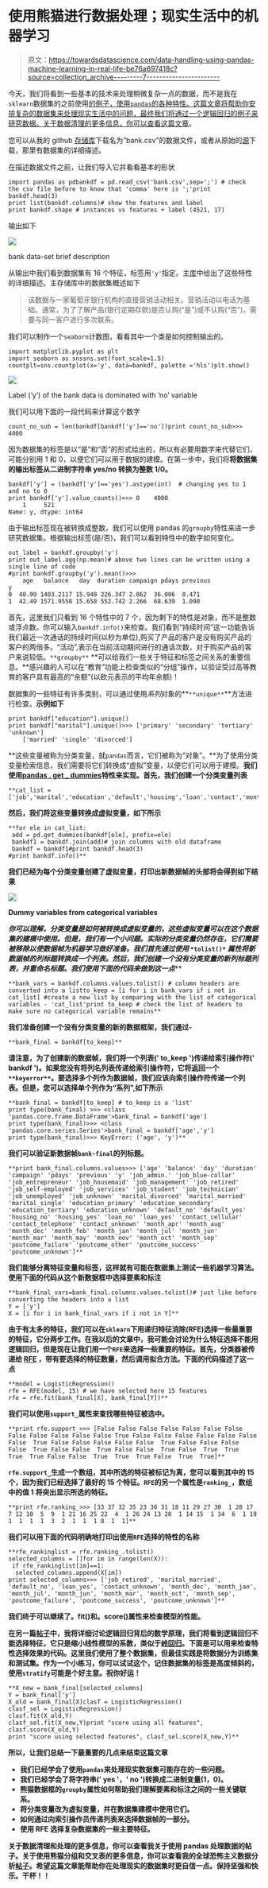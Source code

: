 # 使用熊猫进行数据处理；现实生活中的机器学习

> 原文：<https://towardsdatascience.com/data-handling-using-pandas-machine-learning-in-real-life-be76a697418c?source=collection_archive---------7----------------------->

今天，我们将看到一些基本的技术来处理稍微复杂一点的数据，而不是我在`sklearn`数据集的之前使用[的例子，使用`pandas`的各种特性。这篇文章将帮助你安排复杂的数据集来处理现实生活中的问题，最终我们将通过一个逻辑回归的例子来研究数据。关于数据清理的更多信息，你可以查看这篇](/ridge-and-lasso-regression-a-complete-guide-with-python-scikit-learn-e20e34bcbf0b)[文章](/data-handling-using-pandas-cleaning-and-processing-3aa657dc9418)。

您可以从我的 github [存储库](https://github.com/suvoooo/Machine_Learning)下载名为“bank.csv”的数据文件，或者从原始的[源](http://archive.ics.uci.edu/ml/datasets/Bank+Marketing)下载，那里有数据集的详细描述。

在描述数据文件之前，让我们导入它并看看基本的形状

```
import pandas as pdbankdf = pd.read_csv('bank.csv',sep=';') # check the csv file before to know that 'comma' here is ';'print bankdf.head(3)
print list(bankdf.columns)# show the features and label 
print bankdf.shape # instances vs features + label (4521, 17) 
```

输出如下

![](img/fc9fc5fee6bc72fd4c906338e5340b14.png)

bank data-set brief description

从输出中我们看到数据集有 16 个特征，标签用`'y'`指定。主[库](http://archive.ics.uci.edu/ml/datasets/Bank+Marketing)中给出了这些特性的详细描述。主存储库中的数据集概述如下

> 该数据与一家葡萄牙银行机构的直接营销活动相关。营销活动以电话为基础。通常，为了了解产品(银行定期存款)是否认购(“是”)或不认购(“否”)，需要与同一客户进行多次联系。

我们可以制作一个`seaborn`计数图，看看其中一个类是如何控制输出的。

```
import matplotlib.pyplot as plt
import seaborn as snssns.set(font_scale=1.5)
countplt=sns.countplot(x='y', data=bankdf, palette ='hls')plt.show()
```

![](img/e3ab8e166b25be43e29a262681d4cee2.png)

Label (‘y’) of the bank data is dominated with ‘no’ variable

我们可以用下面的一段代码来计算这个数字

```
count_no_sub = len(bankdf[bankdf['y']=='no'])print count_no_sub>>> 4000
```

因为数据集的标签是以“是”和“否”的形式给出的，所以有必要用数字来代替它们，可能分别用 1 和 0，以便它们可以用于数据的建模。在第一步中，我们将**将数据集的输出标签从二进制字符串 yes/no 转换为整数 1/0。**

```
bankdf['y'] = (bankdf['y']=='yes').astype(int)  # changing yes to 1 and no to 0
print bankdf['y'].value_counts()>>> 0    4000
    1     521
Name: y, dtype: int64
```

由于输出标签现在被转换成整数，我们可以使用 pandas 的`groupby`特性来进一步研究数据集。根据输出标签(是/否)，我们可以看到特性中的数字如何变化。

```
out_label = bankdf.groupby('y')
print out_label.agg(np.mean)# above two lines can be written using a single line of code
#print bankdf.groupby('y').mean()>>>
    age   balance   day  duration campaign pdays previous
y                                                                       
0  40.99 1403.2117 15.948 226.347 2.862  36.006  0.471 
1  42.49 1571.9558 15.658 552.742 2.266  68.639  1.090
```

首先，这里我们只看到 16 个特性中的 7 个，因为剩下的特性是对象，而不是整数或浮点数。你可以输入`bankdf.info()`来检查。我们看到“持续时间”这一功能告诉我们最近一次通话的持续时间(以秒为单位),购买了产品的客户是没有购买产品的客户的两倍多。“活动”,表示在当前活动期间进行的通话次数，对于购买产品的客户来说较低。`**groupby**` **可以给我们一些关于特征和标签之间关系的重要信息。**感兴趣的人可以在“教育”功能上检查类似的“分组”操作，以验证受过高等教育的客户具有最高的“余额”(以欧元表示的平均年余额)！

数据集的一些特征有许多类别，可以通过使用*系列*对象的**`**unique**`**方法进行检查。**示例如下**

```
print bankdf["education"].unique()
print bankdf["marital"].unique()>>> ['primary' 'secondary' 'tertiary' 'unknown']
    ['married' 'single' 'divorced']
```

**这些变量被称为分类变量，就`pandas`而言，它们被称为“对象”。**为了使用分类变量检索信息，我们需要将它们转换成“虚拟”变量，以便它们可以用于建模。**我们使用[**pandas . get _ dummies**](https://pandas.pydata.org/pandas-docs/stable/generated/pandas.get_dummies.html#pandas-get-dummies)**特性来实现。首先，我们创建一个分类变量列表****

```
**cat_list = ['job','marital','education','default','housing','loan','contact','month','poutcome']**
```

****然后，我们将这些变量转换成虚拟变量，如下所示****

```
**for ele in cat_list:
 add = pd.get_dummies(bankdf[ele], prefix=ele)
 bankdf1 = bankdf.join(add)# join columns with old dataframe
 bankdf = bankdf1#print bankdf.head(3)
#print bankdf.info()**
```

****我们已经为每个分类变量创建了虚拟变量，打印出新数据帧的头部将会得到如下结果****

****![](img/17c94e4728002ea12b15b1fafddbc836.png)****

****Dummy variables from categorical variables****

****你可以理解，分类变量是如何被转换成虚拟变量的，这些虚拟变量可以在这个数据集的建模中使用。但是，我们有一个小问题。实际的分类变量仍然存在，它们需要被移除以使数据帧为机器学习做好准备。我们首先通过*使用* `*tolist()*` *属性将新数据帧的列标题转换成一个列表。然后，我们创建一个没有分类变量的新列标题列表，并重命名标题。我们使用下面的代码来做到这一点*****

```
**bank_vars = bankdf.columns.values.tolist() # column headers are converted into a listto_keep = [i for i in bank_vars if i not in cat_list] #create a new list by comparing with the list of categorical variables - 'cat_list'print to_keep # check the list of headers to make sure no categorical variable remains**
```

****我们准备创建一个没有分类变量的新的数据框架，我们通过-****

```
**bank_final = bankdf[to_keep]**
```

****请注意，为了创建新的数据帧，我们将一个列表(' to_keep ')传递给索引操作符(' bankdf ')。如果您没有将列名列表传递给索引操作符，它将返回一个`**keyerror**`。要选择多个列作为数据帧，我们应该向索引操作符传递一个列表。但是，您可以选择单个列作为“系列”,如下所示****

```
**bank_final = bankdf[to_keep] # to_keep is a 'list'
print type(bank_final) >>> <class 'pandas.core.frame.DataFrame'>bank_final = bankdf['age']
print type(bank_final)>>> <class 'pandas.core.series.Series'>bank_final = bankdf['age','y']
print type(bank_final)>>> KeyError: ('age', 'y')**
```

****我们可以验证新数据帧`bank-final`的列标题。****

```
**print bank_final.columns.values>>> ['age' 'balance' 'day' 'duration' 'campaign' 'pdays' 'previous' 'y' 'job_admin.' 'job_blue-collar' 'job_entrepreneur' 'job_housemaid' 'job_management' 'job_retired' 'job_self-employed' 'job_services' 'job_student' 'job_technician' 'job_unemployed' 'job_unknown' 'marital_divorced' 'marital_married' 'marital_single' 'education_primary' 'education_secondary' 'education_tertiary' 'education_unknown' 'default_no' 'default_yes' 'housing_no' 'housing_yes' 'loan_no' 'loan_yes' 'contact_cellular' 'contact_telephone' 'contact_unknown' 'month_apr' 'month_aug' 'month_dec' 'month_feb' 'month_jan' 'month_jul' 'month_jun' 'month_mar' 'month_may' 'month_nov' 'month_oct' 'month_sep' 'poutcome_failure' 'poutcome_other' 'poutcome_success' 'poutcome_unknown']**
```

****我们能够分离特征变量和标签，这样就有可能在数据集上测试一些机器学习算法。使用下面的代码从这个新数据框中选择要素和标注****

```
**bank_final_vars=bank_final.columns.values.tolist()# just like before converting the headers into a list
Y = ['y']
X = [i for i in bank_final_vars if i not in Y]**
```

****由于有太多的特征，我们可以在`sklearn`下用递归特征消除(RFE)选择一些最重要的特征，它分两步工作。在我以后的文章中，我可能会讨论为什么特征选择不能用逻辑回归，但是现在让我们用一个`RFE`来选择一些重要的特征。首先，分类器被传递给 [RFE](http://scikit-learn.org/stable/modules/generated/sklearn.feature_selection.RFE.html#sklearn-feature-selection-rfe) ，带有要选择的特征数量，然后调用拟合方法。下面的代码描述了这一点****

```
**model = LogisticRegression()
rfe = RFE(model, 15) # we have selected here 15 features 
rfe = rfe.fit(bank_final[X], bank_final[Y])**
```

****我们可以使用`support_`属性来查找哪些特征被选中。****

```
**print rfe.support_>>> [False False False False False False False False False False False False True False False False False False False False  True False False False False False  True False False False False  True False False  True False False  True False  True  True  True  True False False  True  True  True False  True  True]**
```

****`rfe.support_`生成一个数组，其中所选的特征被标记为真，您可以看到其中的 15 个，因为我们已经选择了最好的 15 个特征。`RFE`的另一个属性是`ranking_`，数组中的值 1 将突出显示所选的特征。****

```
**print rfe.ranking_>>> [33 37 32 35 23 36 31 18 11 29 27 30  1 28 17  7 12 10  5  9  1 21 16 25 22  4  1 26 24 13 20  1 14 15  1 34  6  1 19  1  1  1  1  3  2  1  1  1 8  1  1]**
```

****我们可以用下面的代码明确地打印出使用`RFE`选择的特性的名称****

```
**rfe_rankinglist = rfe.ranking_.tolist()
selected_columns = []for im in range(len(X)):
 if rfe_rankinglist[im]==1:
  selected_columns.append(X[im]) 
print selected_columns>>> ['job_retired', 'marital_married', 'default_no', 'loan_yes', 'contact_unknown', 'month_dec', 'month_jan', 'month_jul', 'month_jun', 'month_mar', 'month_oct', 'month_sep', 'poutcome_failure', 'poutcome_success', 'poutcome_unknown']**
```

****我们终于可以继续了。fit()和。score()属性来检查模型的性能。****

****在另一篇[帖子](https://medium.com/@saptashwa/logit-of-logistic-regression-understanding-the-fundamentals-f384152a33d1)中，我将详细讨论逻辑回归背后的数学原理，我们将看到逻辑回归不能选择特征，它只是缩小线性模型的系数，类似于[岭回归](/ridge-and-lasso-regression-a-complete-guide-with-python-scikit-learn-e20e34bcbf0b)。下面是可以用来检查特性选择效果的代码。这里我们使用了整个数据集，但最佳实践是将数据分为训练集和测试集。作为一个小练习，你可以试试这个，记住数据集的标签是高度倾斜的，使用`stratify`可能是个好主意。祝你好运！****

```
**X_new = bank_final[selected_columns]
Y = bank_final['y']
X_old = bank_final[X]clasf = LogisticRegression()
clasf_sel = LogisticRegression()
clasf.fit(X_old,Y)
clasf_sel.fit(X_new,Y)print "score using all features", clasf.score(X_old,Y)
print "score using selected features", clasf_sel.score(X_new,Y)**
```

****所以，让我们总结一下最重要的几点来结束这篇文章****

*   ****我们已经学会了使用`pandas`来处理现实数据集可能存在的一些问题。****
*   ****我们已经学会了将字符串(' yes '，' no ')转换成二进制变量(1，0)。****
*   ****熊猫数据框的`groupby`属性如何帮助我们理解要素和标注之间的一些关键联系。****
*   ****将分类变量改为虚拟变量，并在数据集建模中使用它们。****
*   ****如何通过向索引操作员传递列表来选择数据帧的一部分。****
*   ****使用 RFE 选择复杂数据集的一些主要特征。****

****关于数据清理和处理的更多信息，你可以查看我关于使用 pandas 处理数据的帖子。关于使用熊猫分组和交叉表的更多信息，你可以查看我的全球恐怖主义数据分析[帖子](https://medium.com/swlh/practical-data-analysis-using-pandas-global-terrorism-database-20b29009adad)。希望这篇文章能帮助你在处理现实的数据集时更自信一点。保持坚强和快乐。干杯！！****